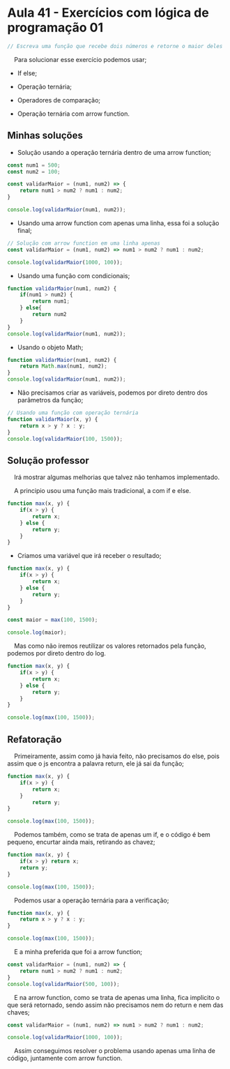 # Aula 41 - Exercícios com lógica de programação 01



```js
// Escreva uma função que recebe dois números e retorne o maior deles
```

    Para solucionar esse exercício podemos usar;

* If else;

* Operação ternária;

* Operadores de comparação;

* Operação ternária com arrow function.



## Minhas soluções



* Solução usando a operação ternária dentro de uma arrow function;

```js
const num1 = 500;
const num2 = 100;

const validarMaior = (num1, num2) => {
    return num1 > num2 ? num1 : num2;
}

console.log(validarMaior(num1, num2));
```

* Usando uma arrow function com apenas uma linha, essa foi a solução final;

```js
// Solução com arrow function em uma linha apenas
const validarMaior = (num1, num2) => num1 > num2 ? num1 : num2;

console.log(validarMaior(1000, 100));
```

* Usando uma função com condicionais;

```js
function validarMaior(num1, num2) {
    if(num1 > num2) {
        return num1;
    } else{
        return num2
    }
}
console.log(validarMaior(num1, num2));
```

* Usando o objeto Math;

```js
function validarMaior(num1, num2) {
    return Math.max(num1, num2);
}
console.log(validarMaior(num1, num2));
```

* Não precisamos criar as variáveis, podemos por direto dentro dos parâmetros da função;

```js
// Usando uma função com operação ternária
function validarMaior(x, y) {
    return x > y ? x : y;
}
console.log(validarMaior(100, 1500));
```





## Solução professor

    Irá mostrar algumas melhorias que talvez não tenhamos implementado.

    A principio usou uma função mais tradicional, a com if e else.

```js
function max(x, y) {
    if(x > y) {
        return x;
    } else {
        return y;
    }
}
```

* Criamos uma variável que irá receber o resultado;

```js
function max(x, y) {
    if(x > y) {
        return x;
    } else {
        return y;
    }
}

const maior = max(100, 1500);

console.log(maior);
```

    Mas como não iremos reutilizar os valores retornados pela função, podemos por direto dentro do log.

```js
function max(x, y) {
    if(x > y) {
        return x;
    } else {
        return y;
    }
}

console.log(max(100, 1500));
```



## Refatoração

    Primeiramente, assim como já havia feito, não precisamos do else, pois assim que o js encontra a palavra return, ele já sai da função;

```js
function max(x, y) {
    if(x > y) {
        return x;
    }
        return y;
}

console.log(max(100, 1500));
```

    Podemos também, como se trata de apenas um if, e o código é bem pequeno, encurtar ainda mais, retirando as chavez;

```js
function max(x, y) {
    if(x > y) return x;
    return y;
}

console.log(max(100, 1500));
```

    Podemos usar a operação ternária para a verificação;

```js
function max(x, y) {
    return x > y ? x : y;
}

console.log(max(100, 1500));
```

    E a minha preferida que foi a arrow function;

```js
const validarMaior = (num1, num2) => {
    return num1 > num2 ? num1 : num2;
}
console.log(validarMaior(500, 100));
```

    E na arrow function, como se trata de apenas uma linha, fica implicito o que será retornado, sendo assim não precisamos nem do return e nem das chaves;

```js
const validarMaior = (num1, num2) => num1 > num2 ? num1 : num2;

console.log(validarMaior(1000, 100));
```



    Assim conseguimos resolver o problema usando apenas uma linha de código, juntamente com arrow function.

